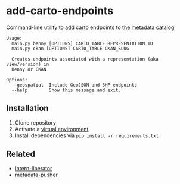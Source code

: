 # add-carto-endpoints
Command-line utility to add carto endpoints to the [metadata catalog](http://metadata.phila.gov)

```
Usage: 
  main.py benny [OPTIONS] CARTO_TABLE REPRESENTATION_ID
  main.py ckan [OPTIONS] CARTO_TABLE CKAN_SLUG

  Creates endpoints associated with a representation (aka view/version) in
  Benny or CKAN

Options:
  --geospatial  Include GeoJSON and SHP endpoints
  --help        Show this message and exit.
```

## Installation
1. Clone repository
2. Activate a [virtual environment](https://virtualenv.pypa.io/en/stable/)
3. Install dependencies via `pip install -r requirements.txt`

## Related
- [intern-liberator](https://github.com/cityofphiladelphia/intern-liberator)
- [metadata-pusher](https://github.com/CityOfPhiladelphia/metadata-pusher)
